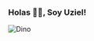 
### Holas 👋🏽, Soy Uziel!

![Dino](https://media1.tenor.com/images/fc4d522bb43841d26a294f83c557e23f/tenor.gif?itemid=5414478)
